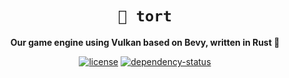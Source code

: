  <div align="center">

# `🐢 tort`

**Our game engine using Vulkan based on Bevy, written in Rust 🦀**

[![license][license-badge]][license-url]
[![dependency-status][dependency-badge]][dependency-url]

[license-badge]: https://img.shields.io/badge/License-Apache_2.0-blue.svg
[license-url]: LICENSE

[dependency-badge]: https://deps.rs/repo/github/projectkml/kamel/status.svg
[dependency-url]: https://deps.rs/repo/github/projectkml/kamel

</div>